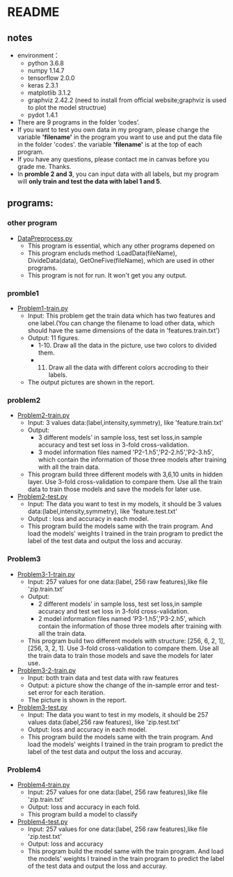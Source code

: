 # README
## notes
* environment：
    * python 3.6.8
    * numpy 1.14.7
    * tensorflow 2.0.0
    * keras 2.3.1
    * matplotlib 3.1.2
    * graphviz 2.42.2 (need to install from official website;graphviz is used to plot the model structrue)
    * pydot 1.4.1
* There are 9 programs in the folder ‘codes’.
* If you want to test you own data in my program, please change the variable **'filename'** in the program you want to use and put the data file in the folder 'codes'.
the variable **'filename'** is at the top of each program. 
* If you have any questions, please contact me in canvas before you grade me. Thanks.
* In **promble 2 and 3**, you can input data with all labels, but my program will **only train and test the data with label 1 and 5**.
## programs:
### other program
* [DataPreprocess.py](../code/DataPreprocess.py)
    * This program is essential, which any other programs depened on
    * This program encluds method :LoadData(fileName), DivideData(data), GetOneFive(fileName), which are used in other programs.
    * This program is not for run. It won't get you any output.
### promble1
* [Problem1-train.py](../code/Problem1-train.py)
    * Input: This problem get the train data which has two features and one label.(You can change the filename to load other data, which should have the same dimensions of the data in 'features.train.txt')
    * Output: 11 figures.
        * 1-10. Draw all the data in the picture, use two colors to divided them.
        * 11. Draw all the data with different colors accroding to their labels.
    * The output pictures are shown in the report.
### problem2
* [Problem2-train.py](../code/Problem2-train.py)
    * Input: 3 values data:(label,intensity,symmetry), like 'feature.train.txt' 
    * Output: 
        * 3 different models' in sample loss, test set loss,in sample accuracy and test set loss in 3-fold cross-validation.
        * 3 model information files named 'P2-1.h5','P2-2.h5','P2-3.h5', which contain the information of those three models after training with all the train data.
    * This program build three different models with 3,6,10 units in hidden layer. Use 3-fold cross-validation to compare them. Use all the train data to train those models and save the models for later use.
* [Problem2-test.py](../code/Problem2-test.py)
    * Input: The data you want to test in my models, it should be 3 values data:(label,intensity,symmetry), like 'feature.test.txt' 
    * Output : loss and accuracy in each model.
    * This program build the models same with the train program.
    And load the models' weights I trained in the train program to predict the label of the test data and output the loss and accuray.
### Problem3
* [Problem3-1-train.py](../code/Problem3-1-train.py)
    * Input: 257 values for one data:(label, 256 raw features),like file 'zip.train.txt'
    * Output:
        * 2 different models' in sample loss, test set loss,in sample accuracy and test set loss in 3-fold cross-validation.
        * 2 model information files named 'P3-1.h5','P3-2.h5', which contain the information of those three models after training with all the train data.
    * This program build two different models with structure: [256, 6, 2, 1], [256, 3, 2, 1]. Use 3-fold cross-validation to compare them. Use all the train data to train those models and save the models for later use.
* [Problem3-2-train.py](../code/Problem3-2-train.py)
    * Input: both train data and test data with raw features
    * Output: a picture show the change of the in-sample error and test-set error for each iteration. 
    * The picture is shown in the report.
* [Problem3-test.py](../code/Problem3-test.py)
    * Input: The data you want to test in my models, it should be 257 values data:(label,256 raw features), like 'zip.test.txt' 
    * Output: loss and accuracy in each model.
    * This program build the models same with the train program.
    And load the models' weights I trained in the train program to predict the label of the test data and output the loss and accuray.
### Problem4
* [Problem4-train.py](../code/Problem4-train.py)
    * Input: 257 values for one data:(label, 256 raw features),like file 'zip.train.txt'
    * Output: loss and accuracy in each fold.
    * This program build a model to classify 
* [Problem4-test.py](../code/Problem4-test.py)
    * Input: 257 values for one data:(label, 256 raw features),like file 'zip.test.txt'
    * Output: loss and accuracy 
    * This program build the model same with the train program.
    And load the models' weights I trained in the train program to predict the label of the test data and output the loss and accuray. 




